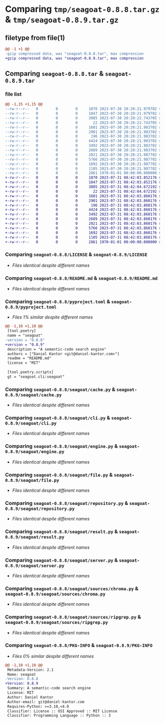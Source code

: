 # Comparing `tmp/seagoat-0.8.8.tar.gz` & `tmp/seagoat-0.8.9.tar.gz`

## filetype from file(1)

```diff
@@ -1 +1 @@
-gzip compressed data, was "seagoat-0.8.8.tar", max compression
+gzip compressed data, was "seagoat-0.8.9.tar", max compression
```

## Comparing `seagoat-0.8.8.tar` & `seagoat-0.8.9.tar`

### file list

```diff
@@ -1,15 +1,15 @@
--rw-r--r--   0        0        0     1070 2023-07-30 20:20:21.979702 seagoat-0.8.8/LICENSE
--rw-r--r--   0        0        0     1847 2023-07-30 20:20:21.979702 seagoat-0.8.8/README.md
--rw-r--r--   0        0        0     3085 2023-07-30 20:20:22.743705 seagoat-0.8.8/pyproject.toml
--rw-r--r--   0        0        0       22 2023-07-30 20:20:22.743705 seagoat-0.8.8/seagoat/__init__.py
--rw-r--r--   0        0        0     1601 2023-07-30 20:20:21.983702 seagoat-0.8.8/seagoat/cache.py
--rw-r--r--   0        0        0     2901 2023-07-30 20:20:21.983702 seagoat-0.8.8/seagoat/cli.py
--rw-r--r--   0        0        0      196 2023-07-30 20:20:21.983702 seagoat-0.8.8/seagoat/common.py
--rw-r--r--   0        0        0     4424 2023-07-30 20:20:21.983702 seagoat-0.8.8/seagoat/engine.py
--rw-r--r--   0        0        0     3492 2023-07-30 20:20:21.983702 seagoat-0.8.8/seagoat/file.py
--rw-r--r--   0        0        0     2689 2023-07-30 20:20:21.983702 seagoat-0.8.8/seagoat/repository.py
--rw-r--r--   0        0        0     2021 2023-07-30 20:20:21.987702 seagoat-0.8.8/seagoat/result.py
--rw-r--r--   0        0        0     5766 2023-07-30 20:20:21.987702 seagoat-0.8.8/seagoat/server.py
--rw-r--r--   0        0        0     1692 2023-07-30 20:20:21.987702 seagoat-0.8.8/seagoat/sources/chroma.py
--rw-r--r--   0        0        0     1105 2023-07-30 20:20:21.987702 seagoat-0.8.8/seagoat/sources/ripgrep.py
--rw-r--r--   0        0        0     2861 1970-01-01 00:00:00.000000 seagoat-0.8.8/PKG-INFO
+-rw-r--r--   0        0        0     1070 2023-07-31 08:42:03.852176 seagoat-0.8.9/LICENSE
+-rw-r--r--   0        0        0     1847 2023-07-31 08:42:03.852176 seagoat-0.8.9/README.md
+-rw-r--r--   0        0        0     3085 2023-07-31 08:42:04.672192 seagoat-0.8.9/pyproject.toml
+-rw-r--r--   0        0        0       22 2023-07-31 08:42:04.672192 seagoat-0.8.9/seagoat/__init__.py
+-rw-r--r--   0        0        0     1601 2023-07-31 08:42:03.860176 seagoat-0.8.9/seagoat/cache.py
+-rw-r--r--   0        0        0     2901 2023-07-31 08:42:03.860176 seagoat-0.8.9/seagoat/cli.py
+-rw-r--r--   0        0        0      196 2023-07-31 08:42:03.860176 seagoat-0.8.9/seagoat/common.py
+-rw-r--r--   0        0        0     4424 2023-07-31 08:42:03.860176 seagoat-0.8.9/seagoat/engine.py
+-rw-r--r--   0        0        0     3492 2023-07-31 08:42:03.860176 seagoat-0.8.9/seagoat/file.py
+-rw-r--r--   0        0        0     2689 2023-07-31 08:42:03.860176 seagoat-0.8.9/seagoat/repository.py
+-rw-r--r--   0        0        0     2021 2023-07-31 08:42:03.860176 seagoat-0.8.9/seagoat/result.py
+-rw-r--r--   0        0        0     5766 2023-07-31 08:42:03.860176 seagoat-0.8.9/seagoat/server.py
+-rw-r--r--   0        0        0     1692 2023-07-31 08:42:03.860176 seagoat-0.8.9/seagoat/sources/chroma.py
+-rw-r--r--   0        0        0     1105 2023-07-31 08:42:03.860176 seagoat-0.8.9/seagoat/sources/ripgrep.py
+-rw-r--r--   0        0        0     2861 1970-01-01 00:00:00.000000 seagoat-0.8.9/PKG-INFO
```

### Comparing `seagoat-0.8.8/LICENSE` & `seagoat-0.8.9/LICENSE`

 * *Files identical despite different names*

### Comparing `seagoat-0.8.8/README.md` & `seagoat-0.8.9/README.md`

 * *Files identical despite different names*

### Comparing `seagoat-0.8.8/pyproject.toml` & `seagoat-0.8.9/pyproject.toml`

 * *Files 1% similar despite different names*

```diff
@@ -1,10 +1,10 @@
 [tool.poetry]
 name = "seagoat"
-version = "0.8.8"
+version = "0.8.9"
 description = "A semantic-code search engine"
 authors = ["Daniel Kantor <git@daniel-kantor.com>"]
 readme = "README.md"
 license = "MIT"
 
 [tool.poetry.scripts]
 gt = "seagoat.cli:seagoat"
```

### Comparing `seagoat-0.8.8/seagoat/cache.py` & `seagoat-0.8.9/seagoat/cache.py`

 * *Files identical despite different names*

### Comparing `seagoat-0.8.8/seagoat/cli.py` & `seagoat-0.8.9/seagoat/cli.py`

 * *Files identical despite different names*

### Comparing `seagoat-0.8.8/seagoat/engine.py` & `seagoat-0.8.9/seagoat/engine.py`

 * *Files identical despite different names*

### Comparing `seagoat-0.8.8/seagoat/file.py` & `seagoat-0.8.9/seagoat/file.py`

 * *Files identical despite different names*

### Comparing `seagoat-0.8.8/seagoat/repository.py` & `seagoat-0.8.9/seagoat/repository.py`

 * *Files identical despite different names*

### Comparing `seagoat-0.8.8/seagoat/result.py` & `seagoat-0.8.9/seagoat/result.py`

 * *Files identical despite different names*

### Comparing `seagoat-0.8.8/seagoat/server.py` & `seagoat-0.8.9/seagoat/server.py`

 * *Files identical despite different names*

### Comparing `seagoat-0.8.8/seagoat/sources/chroma.py` & `seagoat-0.8.9/seagoat/sources/chroma.py`

 * *Files identical despite different names*

### Comparing `seagoat-0.8.8/seagoat/sources/ripgrep.py` & `seagoat-0.8.9/seagoat/sources/ripgrep.py`

 * *Files identical despite different names*

### Comparing `seagoat-0.8.8/PKG-INFO` & `seagoat-0.8.9/PKG-INFO`

 * *Files 0% similar despite different names*

```diff
@@ -1,10 +1,10 @@
 Metadata-Version: 2.1
 Name: seagoat
-Version: 0.8.8
+Version: 0.8.9
 Summary: A semantic-code search engine
 License: MIT
 Author: Daniel Kantor
 Author-email: git@daniel-kantor.com
 Requires-Python: >=3.10,<4.0
 Classifier: License :: OSI Approved :: MIT License
 Classifier: Programming Language :: Python :: 3
```

